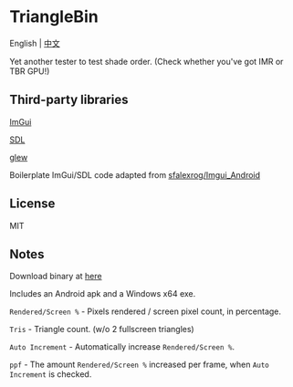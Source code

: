 # TriangleBin

English | [中文](https://github.com/Swung0x48/TriangleBin/README_CN.md)

Yet another tester to test shade order. (Check whether you've got IMR or TBR GPU!)

## Third-party libraries
[ImGui](https://github.com/ocornut/imgui.git)

[SDL](https://github.com/libsdl-org/SDL.git)

[glew](https://github.com/nigels-com/glew.git)

Boilerplate ImGui/SDL code adapted from [sfalexrog/Imgui_Android](https://github.com/sfalexrog/Imgui_Android.git)

## License
MIT

## Notes
Download binary at [here](https://github.com/Swung0x48/TriangleBin/releases)

Includes an Android apk and a Windows x64 exe.

`Rendered/Screen %` - Pixels rendered / screen pixel count, in percentage.

`Tris` - Triangle count. (w/o 2 fullscreen triangles)

`Auto Increment` - Automatically increase `Rendered/Screen %`.

`ppf` - The amount `Rendered/Screen %` increased per frame, when `Auto Increment` is checked.
